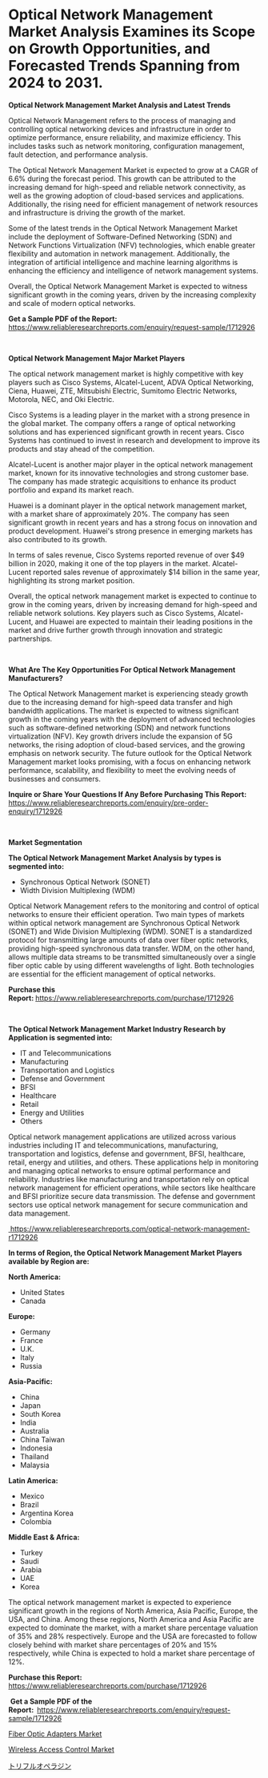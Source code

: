 <p><h1>Optical Network Management Market Analysis Examines its Scope on Growth Opportunities, and Forecasted Trends Spanning from 2024 to 2031.</h1></p><p><strong>Optical Network Management Market Analysis and Latest Trends</strong></p>
<p><p>Optical Network Management refers to the process of managing and controlling optical networking devices and infrastructure in order to optimize performance, ensure reliability, and maximize efficiency. This includes tasks such as network monitoring, configuration management, fault detection, and performance analysis.</p><p>The Optical Network Management Market is expected to grow at a CAGR of 6.6% during the forecast period. This growth can be attributed to the increasing demand for high-speed and reliable network connectivity, as well as the growing adoption of cloud-based services and applications. Additionally, the rising need for efficient management of network resources and infrastructure is driving the growth of the market.</p><p>Some of the latest trends in the Optical Network Management Market include the deployment of Software-Defined Networking (SDN) and Network Functions Virtualization (NFV) technologies, which enable greater flexibility and automation in network management. Additionally, the integration of artificial intelligence and machine learning algorithms is enhancing the efficiency and intelligence of network management systems.</p><p>Overall, the Optical Network Management Market is expected to witness significant growth in the coming years, driven by the increasing complexity and scale of modern optical networks.</p></p>
<p><strong>Get a Sample PDF of the Report:&nbsp;</strong> <a href="https://www.reliableresearchreports.com/enquiry/request-sample/1712926">https://www.reliableresearchreports.com/enquiry/request-sample/1712926</a></p>
<p>&nbsp;</p>
<p><strong>Optical Network Management Major Market Players</strong></p>
<p><p>The optical network management market is highly competitive with key players such as Cisco Systems, Alcatel-Lucent, ADVA Optical Networking, Ciena, Huawei, ZTE, Mitsubishi Electric, Sumitomo Electric Networks, Motorola, NEC, and Oki Electric. </p><p>Cisco Systems is a leading player in the market with a strong presence in the global market. The company offers a range of optical networking solutions and has experienced significant growth in recent years. Cisco Systems has continued to invest in research and development to improve its products and stay ahead of the competition.</p><p>Alcatel-Lucent is another major player in the optical network management market, known for its innovative technologies and strong customer base. The company has made strategic acquisitions to enhance its product portfolio and expand its market reach.</p><p>Huawei is a dominant player in the optical network management market, with a market share of approximately 20%. The company has seen significant growth in recent years and has a strong focus on innovation and product development. Huawei's strong presence in emerging markets has also contributed to its growth.</p><p>In terms of sales revenue, Cisco Systems reported revenue of over $49 billion in 2020, making it one of the top players in the market. Alcatel-Lucent reported sales revenue of approximately $14 billion in the same year, highlighting its strong market position.</p><p>Overall, the optical network management market is expected to continue to grow in the coming years, driven by increasing demand for high-speed and reliable network solutions. Key players such as Cisco Systems, Alcatel-Lucent, and Huawei are expected to maintain their leading positions in the market and drive further growth through innovation and strategic partnerships.</p></p>
<p>&nbsp;</p>
<p><strong>What Are The Key Opportunities For Optical Network Management Manufacturers?</strong></p>
<p><p>The Optical Network Management market is experiencing steady growth due to the increasing demand for high-speed data transfer and high bandwidth applications. The market is expected to witness significant growth in the coming years with the deployment of advanced technologies such as software-defined networking (SDN) and network functions virtualization (NFV). Key growth drivers include the expansion of 5G networks, the rising adoption of cloud-based services, and the growing emphasis on network security. The future outlook for the Optical Network Management market looks promising, with a focus on enhancing network performance, scalability, and flexibility to meet the evolving needs of businesses and consumers.</p></p>
<p><strong>Inquire or Share Your Questions If Any Before Purchasing This Report:</strong> <a href="https://www.reliableresearchreports.com/enquiry/pre-order-enquiry/1712926">https://www.reliableresearchreports.com/enquiry/pre-order-enquiry/1712926</a></p>
<p>&nbsp;</p>
<p><strong>Market Segmentation</strong></p>
<p><strong>The Optical Network Management Market Analysis by types is segmented into:</strong></p>
<p><ul><li>Synchronous Optical Network (SONET)</li><li>Width Division Multiplexing (WDM)</li></ul></p>
<p><p>Optical Network Management refers to the monitoring and control of optical networks to ensure their efficient operation. Two main types of markets within optical network management are Synchronous Optical Network (SONET) and Wide Division Multiplexing (WDM). SONET is a standardized protocol for transmitting large amounts of data over fiber optic networks, providing high-speed synchronous data transfer. WDM, on the other hand, allows multiple data streams to be transmitted simultaneously over a single fiber optic cable by using different wavelengths of light. Both technologies are essential for the efficient management of optical networks.</p></p>
<p><strong>Purchase this Report:&nbsp;</strong><a href="https://www.reliableresearchreports.com/purchase/1712926">https://www.reliableresearchreports.com/purchase/1712926</a></p>
<p>&nbsp;</p>
<p><strong>The Optical Network Management Market Industry Research by Application is segmented into:</strong></p>
<p><ul><li>IT and Telecommunications</li><li>Manufacturing</li><li>Transportation and Logistics</li><li>Defense and Government</li><li>BFSI</li><li>Healthcare</li><li>Retail</li><li>Energy and Utilities</li><li>Others</li></ul></p>
<p><p>Optical network management applications are utilized across various industries including IT and telecommunications, manufacturing, transportation and logistics, defense and government, BFSI, healthcare, retail, energy and utilities, and others. These applications help in monitoring and managing optical networks to ensure optimal performance and reliability. Industries like manufacturing and transportation rely on optical network management for efficient operations, while sectors like healthcare and BFSI prioritize secure data transmission. The defense and government sectors use optical network management for secure communication and data management.</p></p>
<p><a href="https://www.reliableresearchreports.com/optical-network-management-r1712926">&nbsp;https://www.reliableresearchreports.com/optical-network-management-r1712926</a></p>
<p><strong>In terms of Region, the Optical Network Management Market Players available by Region are:</strong></p>
<p>
    <p> <strong> North America: </strong>
        <ul>
            <li>United States</li>
            <li>Canada</li>
        </ul>
        </p> 
    <p> <strong> Europe: </strong>
        <ul>
            <li>Germany</li>
            <li>France</li>
            <li>U.K.</li>
            <li>Italy</li>
            <li>Russia</li>
        </ul>
        </p> 
    <p> <strong> Asia-Pacific: </strong>
        <ul>
            <li>China</li>
            <li>Japan</li>
            <li>South Korea</li>
            <li>India</li>
            <li>Australia</li>
            <li>China Taiwan</li>
            <li>Indonesia</li>
            <li>Thailand</li>
            <li>Malaysia</li>
        </ul>
        </p> 
    <p> <strong> Latin America: </strong>
        <ul>
            <li>Mexico</li>
            <li>Brazil</li>
            <li>Argentina Korea</li>
            <li>Colombia</li>
        </ul>
        </p> 
    <p> <strong> Middle East & Africa: </strong>
        <ul>
            <li>Turkey</li>
            <li>Saudi</li>
            <li>Arabia</li>
            <li>UAE</li>
            <li>Korea</li>
        </ul>
    </p>
    </p>
<p><p>The optical network management market is expected to experience significant growth in the regions of North America, Asia Pacific, Europe, the USA, and China. Among these regions, North America and Asia Pacific are expected to dominate the market, with a market share percentage valuation of 35% and 28% respectively. Europe and the USA are forecasted to follow closely behind with market share percentages of 20% and 15% respectively, while China is expected to hold a market share percentage of 12%.</p></p>
<p><strong>Purchase this Report: </strong><a href="https://www.reliableresearchreports.com/purchase/1712926">https://www.reliableresearchreports.com/purchase/1712926</a></p>
<p>&nbsp;<strong>Get a Sample PDF of the Report:&nbsp;&nbsp;</strong><a href="https://www.reliableresearchreports.com/enquiry/request-sample/1712926">https://www.reliableresearchreports.com/enquiry/request-sample/1712926</a></p>
<p><strong></strong></p>
<p><p><a href="https://github.com/kosella/Market-Research-Report-List-2/blob/main/fiber-optic-adapters-market.md">Fiber Optic Adapters Market</a></p><p><a href="https://github.com/nathandecarvalho/Market-Research-Report-List-2/blob/main/wireless-access-control-market.md">Wireless Access Control Market</a></p><p><a href="https://github.com/CloydAbbott2023/Market-Research-Report-List-1/blob/main/763163920209.md">トリフルオペラジン</a></p></p>